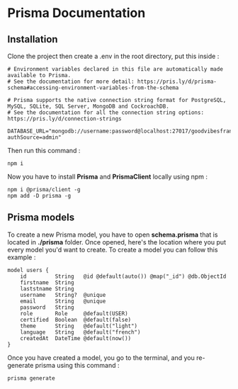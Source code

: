 # Prisma Documentation

## Installation

Clone the project then create a .env in the root directory, put this inside :
```
# Environment variables declared in this file are automatically made available to Prisma.
# See the documentation for more detail: https://pris.ly/d/prisma-schema#accessing-environment-variables-from-the-schema

# Prisma supports the native connection string format for PostgreSQL, MySQL, SQLite, SQL Server, MongoDB and CockroachDB.
# See the documentation for all the connection string options: https://pris.ly/d/connection-strings

DATABASE_URL="mongodb://username:password@localhost:27017/goodvibesfrance?authSource=admin"
```
Then run this command :
```
npm i
```
Now you have to install **Prisma** and **PrismaClient** locally using npm :
```
npm i @prisma/client -g
npm add -D prisma -g
```

## Prisma models

To create a new Prisma model, you have to open **schema.prisma** that is located in **./prisma** folder. Once opened, here's the location where you put every model you'd want to create. To create a model you can follow this example :
```
model users {
    id         String   @id @default(auto()) @map("_id") @db.ObjectId
    firstname  String
    laststname String
    username   String?  @unique
    email      String   @unique
    password   String
    role       Role     @default(USER)
    certified  Boolean  @default(false)
    theme      String   @default("light")
    language   String   @default("french")
    createdAt  DateTime @default(now())
}
```
Once you have created a model, you go to the terminal, and you re-generate prisma using this command :
```
prisma generate
```